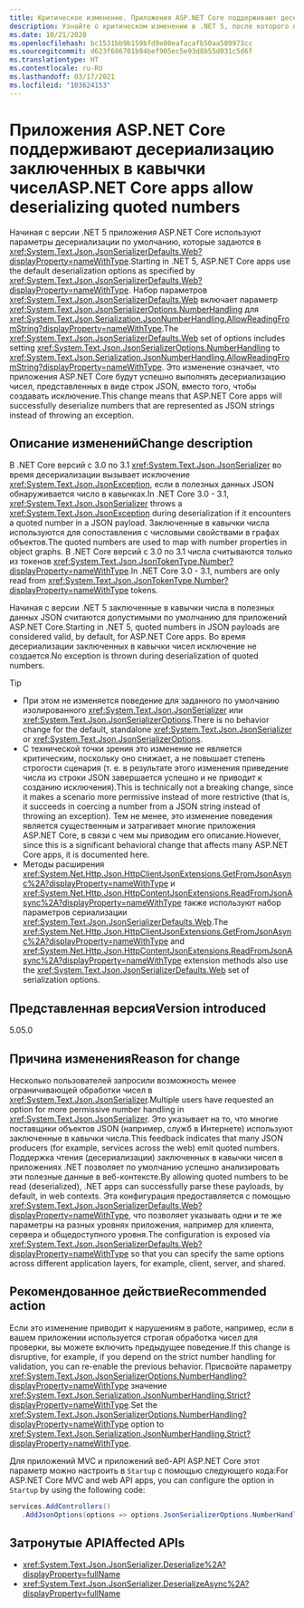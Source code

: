 ```yaml
---
title: Критическое изменение. Приложения ASP.NET Core поддерживают десериализацию заключенных в кавычки чисел
description: Узнайте о критическом изменении в .NET 5, после которого приложения ASP.NET Core будут успешно выполнять десериализацию чисел, представленных в виде строк JSON, вместо того, чтобы создавать исключение.
ms.date: 10/21/2020
ms.openlocfilehash: bc1531bb9b159bfd9e80eafacafb50aa509973cc
ms.sourcegitcommit: d623f686701b94bef905ec5e93d8b55d031c5d6f
ms.translationtype: HT
ms.contentlocale: ru-RU
ms.lasthandoff: 03/17/2021
ms.locfileid: "103624153"
---
```

# <a name="aspnet-core-apps-allow-deserializing-quoted-numbers"></a><span data-ttu-id="beab0-103">Приложения ASP.NET Core поддерживают десериализацию заключенных в кавычки чисел</span><span class="sxs-lookup"><span data-stu-id="beab0-103">ASP.NET Core apps allow deserializing quoted numbers</span></span>

<span data-ttu-id="beab0-104">Начиная с версии .NET 5 приложения ASP.NET Core используют параметры десериализации по умолчанию, которые задаются в <xref:System.Text.Json.JsonSerializerDefaults.Web?displayProperty=nameWithType>.</span><span class="sxs-lookup"><span data-stu-id="beab0-104">Starting in .NET 5, ASP.NET Core apps use the default deserialization options as specified by <xref:System.Text.Json.JsonSerializerDefaults.Web?displayProperty=nameWithType>.</span></span> <span data-ttu-id="beab0-105">Набор параметров <xref:System.Text.Json.JsonSerializerDefaults.Web> включает параметр <xref:System.Text.Json.JsonSerializerOptions.NumberHandling> для <xref:System.Text.Json.Serialization.JsonNumberHandling.AllowReadingFromString?displayProperty=nameWithType>.</span><span class="sxs-lookup"><span data-stu-id="beab0-105">The <xref:System.Text.Json.JsonSerializerDefaults.Web> set of options includes setting <xref:System.Text.Json.JsonSerializerOptions.NumberHandling> to <xref:System.Text.Json.Serialization.JsonNumberHandling.AllowReadingFromString?displayProperty=nameWithType>.</span></span> <span data-ttu-id="beab0-106">Это изменение означает, что приложения ASP.NET Core будут успешно выполнять десериализацию чисел, представленных в виде строк JSON, вместо того, чтобы создавать исключение.</span><span class="sxs-lookup"><span data-stu-id="beab0-106">This change means that ASP.NET Core apps will successfully deserialize numbers that are represented as JSON strings instead of throwing an exception.</span></span>

## <a name="change-description"></a><span data-ttu-id="beab0-107">Описание изменений</span><span class="sxs-lookup"><span data-stu-id="beab0-107">Change description</span></span>

<span data-ttu-id="beab0-108">В .NET Core версий с 3.0 по 3.1 <xref:System.Text.Json.JsonSerializer> во время десериализации вызывает исключение <xref:System.Text.Json.JsonException>, если в полезных данных JSON обнаруживается число в кавычках.</span><span class="sxs-lookup"><span data-stu-id="beab0-108">In .NET Core 3.0 - 3.1, <xref:System.Text.Json.JsonSerializer> throws a <xref:System.Text.Json.JsonException> during deserialization if it encounters a quoted number in a JSON payload.</span></span> <span data-ttu-id="beab0-109">Заключенные в кавычки числа используются для сопоставления с числовыми свойствами в графах объектов.</span><span class="sxs-lookup"><span data-stu-id="beab0-109">The quoted numbers are used to map with number properties in object graphs.</span></span> <span data-ttu-id="beab0-110">В .NET Core версий с 3.0 по 3.1 числа считываются только из токенов <xref:System.Text.Json.JsonTokenType.Number?displayProperty=nameWithType>.</span><span class="sxs-lookup"><span data-stu-id="beab0-110">In .NET Core 3.0 - 3.1, numbers are only read from <xref:System.Text.Json.JsonTokenType.Number?displayProperty=nameWithType> tokens.</span></span>

<span data-ttu-id="beab0-111">Начиная с версии .NET 5 заключенные в кавычки числа в полезных данных JSON считаются допустимыми по умолчанию для приложений ASP.NET Core.</span><span class="sxs-lookup"><span data-stu-id="beab0-111">Starting in .NET 5, quoted numbers in JSON payloads are considered valid, by default, for ASP.NET Core apps.</span></span> <span data-ttu-id="beab0-112">Во время десериализации заключенных в кавычки чисел исключение не создается.</span><span class="sxs-lookup"><span data-stu-id="beab0-112">No exception is thrown during deserialization of quoted numbers.</span></span>

> [!TIP]
>
> - <span data-ttu-id="beab0-113">При этом не изменяется поведение для заданного по умолчанию изолированного <xref:System.Text.Json.JsonSerializer> или <xref:System.Text.Json.JsonSerializerOptions>.</span><span class="sxs-lookup"><span data-stu-id="beab0-113">There is no behavior change for the default, standalone <xref:System.Text.Json.JsonSerializer> or <xref:System.Text.Json.JsonSerializerOptions>.</span></span>
> - <span data-ttu-id="beab0-114">С технической точки зрения это изменение не является критическим, поскольку оно снижает, а не повышает степень строгости сценария (т. е. в результате этого изменения приведение числа из строки JSON завершается успешно и не приводит к созданию исключения).</span><span class="sxs-lookup"><span data-stu-id="beab0-114">This is technically not a breaking change, since it makes a scenario more permissive instead of more restrictive (that is, it succeeds in coercing a number from a JSON string instead of throwing an exception).</span></span> <span data-ttu-id="beab0-115">Тем не менее, это изменение поведения является существенным и затрагивает многие приложения ASP.NET Core, в связи с чем мы приводим его описание.</span><span class="sxs-lookup"><span data-stu-id="beab0-115">However, since this is a significant behavioral change that affects many ASP.NET Core apps, it is documented here.</span></span>
> - <span data-ttu-id="beab0-116">Методы расширения <xref:System.Net.Http.Json.HttpClientJsonExtensions.GetFromJsonAsync%2A?displayProperty=nameWithType> и <xref:System.Net.Http.Json.HttpContentJsonExtensions.ReadFromJsonAsync%2A?displayProperty=nameWithType> также используют набор параметров сериализации <xref:System.Text.Json.JsonSerializerDefaults.Web>.</span><span class="sxs-lookup"><span data-stu-id="beab0-116">The <xref:System.Net.Http.Json.HttpClientJsonExtensions.GetFromJsonAsync%2A?displayProperty=nameWithType> and <xref:System.Net.Http.Json.HttpContentJsonExtensions.ReadFromJsonAsync%2A?displayProperty=nameWithType> extension methods also use the <xref:System.Text.Json.JsonSerializerDefaults.Web> set of serialization options.</span></span>

## <a name="version-introduced"></a><span data-ttu-id="beab0-117">Представленная версия</span><span class="sxs-lookup"><span data-stu-id="beab0-117">Version introduced</span></span>

<span data-ttu-id="beab0-118">5.0</span><span class="sxs-lookup"><span data-stu-id="beab0-118">5.0</span></span>

## <a name="reason-for-change"></a><span data-ttu-id="beab0-119">Причина изменения</span><span class="sxs-lookup"><span data-stu-id="beab0-119">Reason for change</span></span>

<span data-ttu-id="beab0-120">Несколько пользователей запросили возможность менее ограничивающей обработки чисел в <xref:System.Text.Json.JsonSerializer>.</span><span class="sxs-lookup"><span data-stu-id="beab0-120">Multiple users have requested an option for more permissive number handling in <xref:System.Text.Json.JsonSerializer>.</span></span> <span data-ttu-id="beab0-121">Это указывает на то, что многие поставщики объектов JSON (например, служб в Интернете) используют заключенные в кавычки числа.</span><span class="sxs-lookup"><span data-stu-id="beab0-121">This feedback indicates that many JSON producers (for example, services across the web) emit quoted numbers.</span></span> <span data-ttu-id="beab0-122">Поддержка чтения (десериализации) заключенных в кавычки чисел в приложениях .NET позволяет по умолчанию успешно анализировать эти полезные данные в веб-контексте.</span><span class="sxs-lookup"><span data-stu-id="beab0-122">By allowing quoted numbers to be read (deserialized), .NET apps can successfully parse these payloads, by default, in web contexts.</span></span> <span data-ttu-id="beab0-123">Эта конфигурация предоставляется с помощью <xref:System.Text.Json.JsonSerializerDefaults.Web?displayProperty=nameWithType>, что позволяет указывать одни и те же параметры на разных уровнях приложения, например для клиента, сервера и общедоступного уровня.</span><span class="sxs-lookup"><span data-stu-id="beab0-123">The configuration is exposed via <xref:System.Text.Json.JsonSerializerDefaults.Web?displayProperty=nameWithType> so that you can specify the same options across different application layers, for example, client, server, and shared.</span></span>

## <a name="recommended-action"></a><span data-ttu-id="beab0-124">Рекомендованное действие</span><span class="sxs-lookup"><span data-stu-id="beab0-124">Recommended action</span></span>

<span data-ttu-id="beab0-125">Если это изменение приводит к нарушениям в работе, например, если в вашем приложении используется строгая обработка чисел для проверки, вы можете включить предыдущее поведение.</span><span class="sxs-lookup"><span data-stu-id="beab0-125">If this change is disruptive, for example, if you depend on the strict number handling for validation, you can re-enable the previous behavior.</span></span> <span data-ttu-id="beab0-126">Присвойте параметру <xref:System.Text.Json.JsonSerializerOptions.NumberHandling?displayProperty=nameWithType> значение <xref:System.Text.Json.Serialization.JsonNumberHandling.Strict?displayProperty=nameWithType>.</span><span class="sxs-lookup"><span data-stu-id="beab0-126">Set the <xref:System.Text.Json.JsonSerializerOptions.NumberHandling?displayProperty=nameWithType> option to <xref:System.Text.Json.Serialization.JsonNumberHandling.Strict?displayProperty=nameWithType>.</span></span>

<span data-ttu-id="beab0-127">Для приложений MVC и приложений веб-API ASP.NET Core этот параметр можно настроить в `Startup` с помощью следующего кода:</span><span class="sxs-lookup"><span data-stu-id="beab0-127">For ASP.NET Core MVC and web API apps, you can configure the option in `Startup` by using the following code:</span></span>

```csharp
services.AddControllers()
   .AddJsonOptions(options => options.JsonSerializerOptions.NumberHandling = JsonNumberHandling.Strict);
```

## <a name="affected-apis"></a><span data-ttu-id="beab0-128">Затронутые API</span><span class="sxs-lookup"><span data-stu-id="beab0-128">Affected APIs</span></span>

- <xref:System.Text.Json.JsonSerializer.Deserialize%2A?displayProperty=fullName>
- <xref:System.Text.Json.JsonSerializer.DeserializeAsync%2A?displayProperty=fullName>

<!--

### Affected APIs

- `Overload:System.Text.Json.JsonSerializer.Deserialize`
- `Overload:System.Text.Json.JsonSerializer.DeserializeAsync`

### Category

- ASP.NET Core
- Serialization

-->
